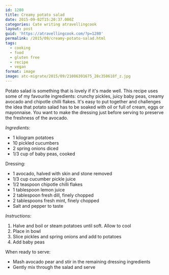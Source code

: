 ```yaml
---
id: 1280
title: Creamy potato salad
date: 2015-09-02T15:20:37.000Z
categories: Cate writing atravellingcook
layout: post
guid: 'https://atravellingcook.com/?p=1280'
permalink: /2015/09/creamy-potato-salad.html
tags:
  - cooking
  - food
  - gluten free
  - recipe
  - vegan
format: image
image: atc-migrate/2015/09/21086391675_28c350618f_z.jpg
---
```


Potato salad is something that is lovely if it's made well. This recipe uses some of my favourite ingredients: crunchy pickles, juicy baby peas, creamy avocado and chipotle chilli flakes. It's easy to put together and challenges the idea that potato salad has to be soaked with oil or full of cream, eggs or mayonnaise. You want to make the dressing just before serving to preserve the freshness of the avocado.

_Ingredients:_

-   1 kilogram potatoes
-   10 pickled cucumbers
-   2 spring onions diced
-   1/3 cup of baby peas, cooked

Dressing:

-   1 avocado, halved with skin and stone removed
-   1/3 cup cucumber pickle juice
-   1/2 teaspoon chipotle chilli flakes
-   1 tablespoon lemon juice
-   2 tablespoon fresh dill, finely chopped
-   2 tablespoons fresh mint, finely chopped
-   Salt and pepper to taste

_Instructions:_

1.  Halve and boil or steam potatoes until soft. Allow to cool
2.  Place in bowl
3.  Slice pickles and spring onions and add to potatoes
4.  Add baby peas

When ready to serve:

-   Mash avocado pear and stir in the remaining dressing ingredients
-   Gently mix through the salad and serve
